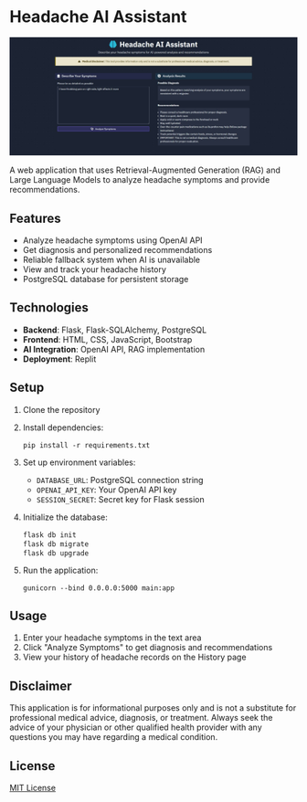 # Headache AI Assistant

![This shows the main page of the website where you can enter the symptoms and the diagnosis is shown on the right side](MainPage.jpeg)


A web application that uses Retrieval-Augmented Generation (RAG) and Large Language Models to analyze headache symptoms and provide recommendations.

## Features

- Analyze headache symptoms using OpenAI API
- Get diagnosis and personalized recommendations
- Reliable fallback system when AI is unavailable
- View and track your headache history
- PostgreSQL database for persistent storage

## Technologies

- **Backend**: Flask, Flask-SQLAlchemy, PostgreSQL
- **Frontend**: HTML, CSS, JavaScript, Bootstrap
- **AI Integration**: OpenAI API, RAG implementation
- **Deployment**: Replit

## Setup

1. Clone the repository
2. Install dependencies:
   ```
   pip install -r requirements.txt
   ```
3. Set up environment variables:
   - `DATABASE_URL`: PostgreSQL connection string
   - `OPENAI_API_KEY`: Your OpenAI API key
   - `SESSION_SECRET`: Secret key for Flask session

4. Initialize the database:
   ```
   flask db init
   flask db migrate
   flask db upgrade
   ```

5. Run the application:
   ```
   gunicorn --bind 0.0.0.0:5000 main:app
   ```

## Usage

1. Enter your headache symptoms in the text area
2. Click "Analyze Symptoms" to get diagnosis and recommendations
3. View your history of headache records on the History page

## Disclaimer

This application is for informational purposes only and is not a substitute for professional medical advice, diagnosis, or treatment. Always seek the advice of your physician or other qualified health provider with any questions you may have regarding a medical condition.

## License

[MIT License](LICENSE)
